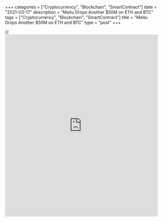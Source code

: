 +++
categories = ["Cryptocurrency", "Blockchain", "SmartContract"]
date = "2021-03-17"
description = "Meitu Drops Another $50M on ETH and BTC"
tags = ["Cryptocurrency", "Blockchain", "SmartContract"]
title = "Meitu Drops Another $50M on ETH and BTC"
type = "post"
+++

{{<iframe id="large-banner" src="https://www.bounty.group/#slide=24.0" width="100%" height="600" scrolling="no" style="border: 0px solid rgb(216, 221, 230); border-radius: 3px;">}}

Chinese tech company Meitu has announced the investment of a further $50
million into Ether and Bitcoin, taking its net spend on crypto up to
roughly $90 million this month. The Hong Kong and China listed company
purchased 386.08 BTC for $21.6 million, and 16,000 ETH for around $28.4
million, on March 17. The most recent announcement follows an initial
cryptocurrency investment on March 5, in which the company acquired
15,000 ETH for around $22.1 million and roughly 379 BTC for
approximately $17.9 million.

![Meitu Drops Another $50M on ETH and BTC][1]

In the latest announcement, the company noted that while cryptocurrency
is still in its formative stages, it believes that [blockchain](https://www.letsplayfx.com/blog/trade-forex-with-bitcoin/) technology
has the potential to be a disruptive force in existing financial and
technology industries: “The Board believes that the [blockchain](https://www.letsplayfx.com/blog/trade-forex-with-bitcoin/) industry
is still in its early stage, analogous to the mobile internet industry
in circa 2005. Against this backdrop, the Board believes
cryptocurrencies have ample room for appreciation in value.”

The company also cited the growing trend of large institutions such as
Tesla and Microstrategy accumulating Bitcoin, and the increasing
acceptance for cryptocurrency as a form of payment for goods and
services in mainstream society, as reasons for the additional purchase.

_Source:[FXPro][2]_

   1. /files/downloads/5/7/7/5772bcf87e9e2cf8858aef024efac520_4739ebc40398b1b9f4c84f510f11957b.png
   2. /geturl/index/8eb94478226b775ee030448b32f9921545ac2a5d/